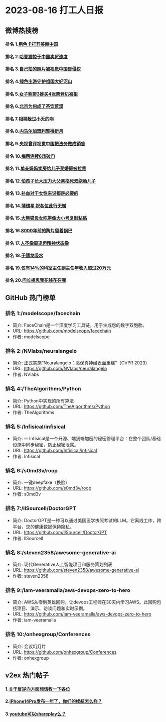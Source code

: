 # 2023-08-16 打工人日报


## 微博热搜榜

#### 排名 1.[用色卡打开美丽中国](https://s.weibo.com/weibo?q=用色卡打开美丽中国)
#### 排名 2.[哈登震惊于中国卖货速度](https://s.weibo.com/weibo?q=哈登震惊于中国卖货速度)
#### 排名 3.[自己拍的照片被视觉中国告侵权](https://s.weibo.com/weibo?q=自己拍的照片被视觉中国告侵权)
#### 排名 4.[绿色出游守护祖国大好河山](https://s.weibo.com/weibo?q=绿色出游守护祖国大好河山)
#### 排名 5.[女子称带3娃买4张票登机被拒](https://s.weibo.com/weibo?q=女子称带3娃买4张票登机被拒)
#### 排名 6.[北京为何成了茶饮荒漠](https://s.weibo.com/weibo?q=北京为何成了茶饮荒漠)
#### 排名 7.[相柳躲过小夭的吻](https://s.weibo.com/weibo?q=相柳躲过小夭的吻)
#### 排名 8.[内马尔加盟利雅得新月](https://s.weibo.com/weibo?q=内马尔加盟利雅得新月)
#### 排名 9.[央视曾评视觉中国把法务做成销售](https://s.weibo.com/weibo?q=央视曾评视觉中国把法务做成销售)
#### 排名 10.[梅西连续6场破门](https://s.weibo.com/weibo?q=梅西连续6场破门)
#### 排名 11.[单亲妈妈卖房给儿子买婚房被拉黑](https://s.weibo.com/weibo?q=单亲妈妈卖房给儿子买婚房被拉黑)
#### 排名 12.[怕孩子长大压力大父亲掐死双胞胎儿子](https://s.weibo.com/weibo?q=怕孩子长大压力大父亲掐死双胞胎儿子)
#### 排名 13.[补血对于女性来说都是必要的](https://s.weibo.com/weibo?q=补血对于女性来说都是必要的)
#### 排名 14.[蒲熠星 祝各位此行无憾](https://s.weibo.com/weibo?q=蒲熠星祝各位此行无憾)
#### 排名 15.[大熊猫母女吃笋像大小号复制粘贴](https://s.weibo.com/weibo?q=大熊猫母女吃笋像大小号复制粘贴)
#### 排名 16.[8000年前的陶片留着锅巴](https://s.weibo.com/weibo?q=8000年前的陶片留着锅巴)
#### 排名 17.[人不像周迅但精神状态像](https://s.weibo.com/weibo?q=人不像周迅但精神状态像)
#### 排名 18.[于适龙吸水](https://s.weibo.com/weibo?q=于适龙吸水)
#### 排名 19.[仅有14%的科室主任副主任年收入超过20万元](https://s.weibo.com/weibo?q=仅有14%的科室主任副主任年收入超过20万元)
#### 排名 20.[问长相思我花钱花在哪](https://s.weibo.com/weibo?q=问长相思我花钱花在哪)
## GitHub 热门榜单

### 排名 1:/modelscope/facechain
- 简介: FaceChain是一个深度学习工具链，用于生成您的数字双胞胎。
- URL: https://github.com/modelscope/facechain
- 作者: modelscope 

### 排名 2:/NVlabs/neuralangelo
- 简介: 正式实施“Neuralangelo：高保真神经表面重建”（CVPR 2023）
- URL: https://github.com/NVlabs/neuralangelo
- 作者: NVlabs 

### 排名 4:/TheAlgorithms/Python
- 简介: Python中实现的所有算法
- URL: https://github.com/TheAlgorithms/Python
- 作者: TheAlgorithms 

### 排名 5:/Infisical/infisical
- 简介: ♾ Infisical是一个开源、端到端加密的秘密管理平台：在整个团队/基础设施中同步秘密，防止秘密泄露。
- URL: https://github.com/Infisical/infisical
- 作者: Infisical 

### 排名 6:/s0md3v/roop
- 简介: 一键deepfake（换脸）
- URL: https://github.com/s0md3v/roop
- 作者: s0md3v 

### 排名 7:/llSourcell/DoctorGPT
- 简介: DoctorGPT是一种可以通过美国医学执照考试的LLM。它离线工作，跨平台，您的健康数据保持隐私。
- URL: https://github.com/llSourcell/DoctorGPT
- 作者: llSourcell 

### 排名 8:/steven2358/awesome-generative-ai
- 简介: 现代Generative人工智能项目和服务策划列表
- URL: https://github.com/steven2358/awesome-generative-ai
- 作者: steven2358 

### 排名 9:/iam-veeramalla/aws-devops-zero-to-hero
- 简介: AWS从零到英雄回购，让devops工程师在30天内学习AWS。此回购包括项目、演示、访谈问题和实时示例。
- URL: https://github.com/iam-veeramalla/aws-devops-zero-to-hero
- 作者: iam-veeramalla 

### 排名 10:/onhexgroup/Conferences
- 简介: 会议幻灯片
- URL: https://github.com/onhexgroup/Conferences
- 作者: onhexgroup 

## v2ex 热门帖子

#### 1.[关于反逆向方面想请教一下各位](https://www.v2ex.com/t/965643#reply1)
#### 2.[iPhone14Pro发布一年了，你们的续航怎么样？](https://www.v2ex.com/t/965642#reply0)
#### 3.[youtube可以shareplay么？](https://www.v2ex.com/t/965644#reply0)

